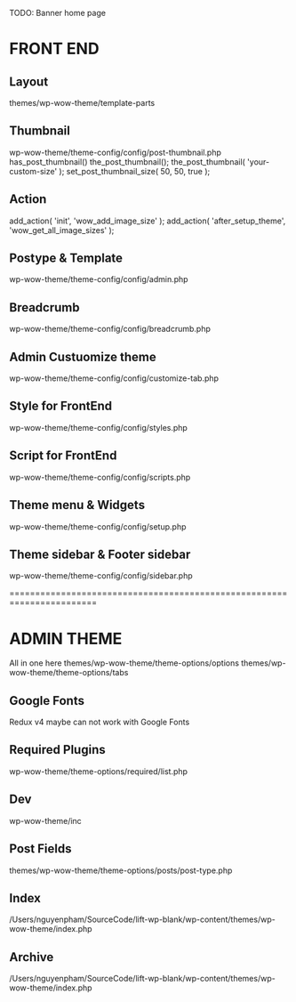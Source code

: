 
TODO: Banner home page 

# FRONT END 

## Layout 
themes/wp-wow-theme/template-parts

## Thumbnail 
<!-- Add size -->
<!-- Get all image size -->

wp-wow-theme/theme-config/config/post-thumbnail.php
has_post_thumbnail()
the_post_thumbnail();
the_post_thumbnail( 'your-custom-size' );
set_post_thumbnail_size( 50, 50, true ); 

## Action
add_action( 'init', 'wow_add_image_size' );
add_action( 'after_setup_theme', 'wow_get_all_image_sizes' );

## Postype & Template 
<!-- Add Thumbnail Column -->
<!-- Add Template to Edit/Add -->
wp-wow-theme/theme-config/config/admin.php

## Breadcrumb 
wp-wow-theme/theme-config/config/breadcrumb.php

## Admin Custuomize theme 
wp-wow-theme/theme-config/config/customize-tab.php

## Style for FrontEnd 
wp-wow-theme/theme-config/config/styles.php

## Script for FrontEnd 
wp-wow-theme/theme-config/config/scripts.php

## Theme menu & Widgets
wp-wow-theme/theme-config/config/setup.php

## Theme sidebar & Footer sidebar 
wp-wow-theme/theme-config/config/sidebar.php

=======================================================================
# ADMIN THEME
All in one here
themes/wp-wow-theme/theme-options/options
themes/wp-wow-theme/theme-options/tabs

## Google Fonts 
Redux v4 maybe can not work with Google Fonts

## Required Plugins 
wp-wow-theme/theme-options/required/list.php

## Dev 
wp-wow-theme/inc

## Post Fields 
themes/wp-wow-theme/theme-options/posts/post-type.php

## Index
/Users/nguyenpham/SourceCode/lift-wp-blank/wp-content/themes/wp-wow-theme/index.php

## Archive
/Users/nguyenpham/SourceCode/lift-wp-blank/wp-content/themes/wp-wow-theme/index.php
